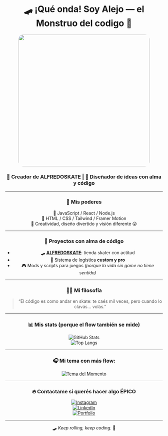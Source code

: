 <!-- ✨ PROFILE README ✨ -->
<div align="center">

# 🛹 **¡Qué onda! Soy Alejo — el Monstruo del codigo 🤘**

<img src="https://www.team17.com/hs-fs/hubfs/Imported_Blog_Media/worms-3d-red-bull.gif?width=500&height=400&name=worms-3d-red-bull.gif" width="420" style="border-radius: 15px;"/>

### 🧠 Creador de **ALFREDOSKATE** | 🎨 Diseñador de ideas con alma y código

---

### 🚀 **Mis poderes**
🧩 JavaScript / React / Node.js  
🎨 HTML / CSS / Tailwind / Framer Motion  
🧠 Creatividad, diseño divertido y visión diferente 😜  

---

### 💼 **Proyectos con alma de código**
- 🛹 [**ALFREDOSKATE**](https://github.com/tuusuario/ALFREDOSKATE): tienda skater con actitud  
- 💼 Sistema de logística **custom y pro**  
- 🎮 Mods y scripts para juegos *(porque la vida sin game no tiene sentido)*  

---

### 🧘‍♂️ **Mi filosofía**
> “El código es como andar en skate: te caés mil veces, pero cuando lo clavás... volás.”  

---

### 📊 **Mis stats (porque el flow también se mide)**  
![GitHub Stats](https://github-readme-stats.vercel.app/api?username=tuusuario&show_icons=true&theme=tokyonight&hide_border=true&border_radius=20)  
![Top Langs](https://github-readme-stats.vercel.app/api/top-langs/?username=tuusuario&layout=compact&theme=tokyonight&hide_border=true&border_radius=20)

---

### 🎧 **Mi tema con más flow:**
[![Tema del Momento](https://i.scdn.co/image/ab67616d0000b273956001cdbc42ea5a35a39cc3)](https://open.spotify.com/track/4G8gkOterJn0Ywt6uhqbhp)


---

### 🔥 **Contactame si querés hacer algo ÉPICO**
[![Instagram](https://img.shields.io/badge/-@4letterlie_-E4405F?style=for-the-badge&logo=instagram&logoColor=white)](https://instagram.com/4letterlie_)  
[![LinkedIn](https://img.shields.io/badge/-Alejo%20Mirarchi-blue?style=for-the-badge&logo=linkedin&logoColor=white)](https://www.linkedin.com/in/alejo-mirarchi-b0a13b370/)  
[![Portfolio](https://img.shields.io/badge/🌐-Portfolio-black?style=for-the-badge)](https://tuweb.com)

---



🛹 *Keep rolling, keep coding.* 🤙  

</div>
